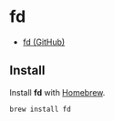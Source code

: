 # fd

- [fd (GitHub)](https://github.com/sharkdp/fd)

## Install

Install **fd** with [Homebrew](Homebrew.md).

```shell
brew install fd
```
